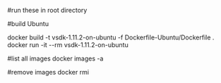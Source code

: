 #run these in root directory


#build Ubuntu

docker build -t vsdk-1.11.2-on-ubuntu -f Dockerfile-Ubuntu/Dockerfile .
docker run -it --rm vsdk-1.11.2-on-ubuntu

#list all images
docker images -a

#remove images
docker rmi 


